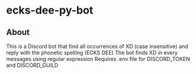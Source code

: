# ecks-dee-py-bot
## About
This is a Discord bot that find all occurrences of XD (case insensitive) and reply with the phonetic spelling (ECKS DEE)
The bot finds XD in every messages using regular expression
Requires .env file for DISCORD_TOKEN and DISCORD_GUILD

